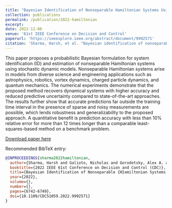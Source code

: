 ```yaml
---
title: "Bayesian Identification of Nonseparable Hamiltonian Systems Using Stochastic Dynamic Models"
collection: publications
permalink: /publication/2022-hamiltonian
excerpt:
date: 2022-12-06
venue: '61st IEEE Conference on Decision and Control'
paperurl: 'https://ieeexplore.ieee.org/abstract/document/9992571'
citation: 'Sharma, Harsh, et al. "Bayesian identification of nonseparable Hamiltonian systems using stochastic dynamic models." <i>2022 IEEE 61st Conference on Decision and Control (CDC)</i>. IEEE, 2022.'
---
```


This paper proposes a probabilistic Bayesian formulation for system identification (ID) and estimation of nonseparable Hamiltonian systems using stochastic dynamic models. Nonseparable Hamiltonian systems arise in models from diverse science and engineering applications such as astrophysics, robotics, vortex dynamics, charged particle dynamics, and quantum mechanics. The numerical experiments demonstrate that the proposed method recovers dynamical systems with higher accuracy and reduced predictive uncertainty compared to state-of-the-art approaches. The results further show that accurate predictions far outside the training time interval in the presence of sparse and noisy measurements are possible, which lends robustness and generalizability to the proposed approach. A quantitative benefit is prediction accuracy with less than 10% relative error for more than 12 times longer than a comparable least-squares-based method on a benchmark problem.

[Download paper here](http://ngalioto.github.io/files/sharma2022hamiltonian.pdf)

Recommended BibTeX entry:
```bibtex
@INPROCEEDINGS{sharma2022hamiltonian,
  author={Sharma, Harsh and Galioto, Nicholas and Gorodetsky, Alex A. and Kramer, Boris},
  booktitle={2022 IEEE 61st Conference on Decision and Control (CDC)}, 
  title={Bayesian Identification of Nonseparable {H}amiltonian Systems Using Stochastic Dynamic Models}, 
  year={2022},
  volume={},
  number={},
  pages={6742-6749},
  doi={10.1109/CDC51059.2022.9992571}
}
```